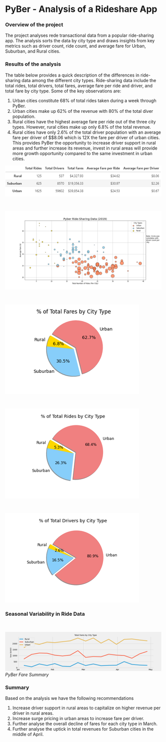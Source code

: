 # PyBer  - Analysis of a Rideshare App

### Overview of the project 
The project analyses rede transactional data from a popular ride-sharing app. The analysis sorts the data by city type and draws insights from key metrics such as driver count, ride count, and average fare for Urban, Suburban, and Rural cities. 

### Results of the analysis
The table below provides a quick description of the differences in ride-sharing data among the different city types. Ride-sharing data include the total rides, total drivers, total fares, average fare per ride and driver, and total fare by city type. Some of the key observations are:
1. Urban cities constitute 68% of total rides taken during a week through PyBer. 
2. Urban cities make up 62% of the revenue with 80% of the total diver population. 
3. Rural cities have the highest average fare per ride out of the three city types. However, rural cities make up only 6.8% of the total revenue. 
4. Rural cities have only 2.6% of the total driver population with an average fare per driver of $$8.06 which is 12X the fare per driver of urban cities. This provides PyBer the opportunity to increase driver support in rural areas and further increase its revenue, invest in rural areas will provide more growth opportunity compared to the same investment in urban cities. 


![Ride Summary](/Analysis/Ride_summary.png)

<p>&nbsp;</p>

![Ride Summary](/Analysis/Fig1.png)

<p>&nbsp;</p>

![Ride Summary](/Analysis/Fig5.png)

<p>&nbsp;</p>

![Ride Summary](/Analysis/Fig6.png)

<p>&nbsp;</p>

![Ride Summary](/Analysis/Fig7.png)
    

### Seasonal Variability in Ride Data
<p>&nbsp;</p>

![Ride Summary](/Analysis/PyBer_fare_summary.png)
*PyBer Fare Summary*

### Summary
Based on the analysis we have the following recommendations
1. Increase driver support in rural areas to capitalize on higher revenue per driver in rural areas. 
2. Increase surge pricing in urban areas to increase fare per driver. 
3. Further analyse the overall decline of fares for each city type in March. 
4. Further analyse the uptick in total revenues for Suburban cities in the middle of April. 
